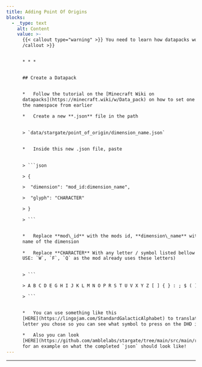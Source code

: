 ```yaml
---
title: Adding Point Of Origins
blocks:
  - _type: text
    alt: Content
    value: >-
      {{< callout type="warning" >}} You need to learn how datapacks works! {{<
      /callout >}}


      * * *


      ## Create a Datapack


      *   Follow the tutorial on the [Minecraft Wiki on
      datapacks](https://minecraft.wiki/w/Data_pack) on how to set one up, use
      the namespace from earlier
          
      *   Create a new **.json** file in the path
          

      > `data/stargate/point_of_origin/dimension_name.json`


      *   Inside this new .json file, paste
          

      > ```json

      > {

      >  "dimension": "mod_id:dimension_name",

      >  "glyph": "CHARACTER"

      > }

      > ```


      *   Replace **mod\_id** with the mods id, **dimension\_name** with the
      name of the dimension
          
      *   Replace **CHARACTER** With any letter / symbol listed bellow ( DO NOT
      USE: `W`, `F`, `Q` as the mod already uses these letters)
          

      > ```

      > A B C D E G H I J K L M N O P R S T U V X Y Z [ ] { } : ; $ ( ) %

      > ```


      *   You can use something like this
      [HERE](https://lingojam.com/StandardGalacticAlphabet) to translate the
      letter you chose so you can see what symbol to press on the DHD in game.
          
      *   Also you can look
      [HERE](https://github.com/amblelabs/stargate/tree/main/src/main/resources/data/stargate/point_of_origin)
      for an example on what the completed `json` should look like!
---
```

* * *